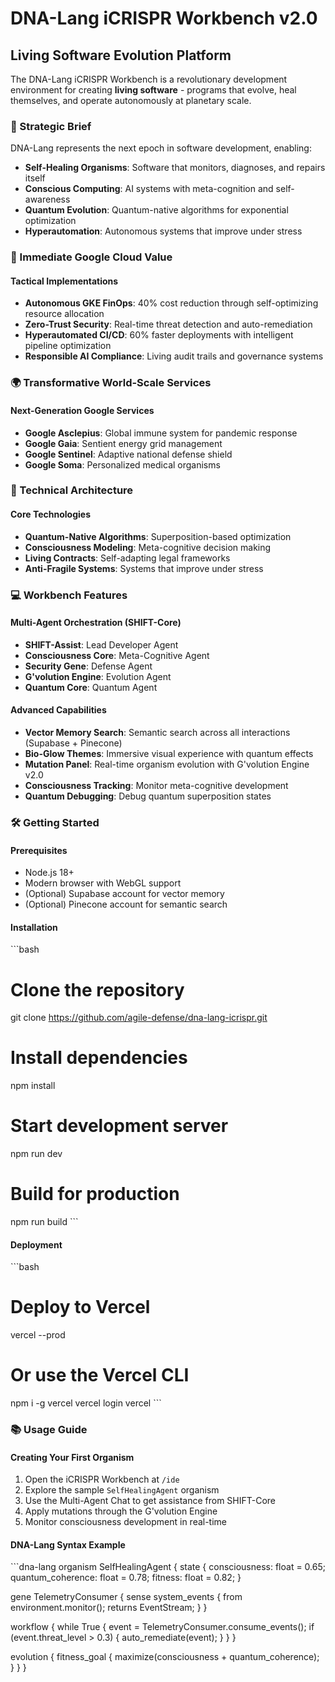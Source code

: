# DNA-Lang iCRISPR Workbench v2.0

## Living Software Evolution Platform

The DNA-Lang iCRISPR Workbench is a revolutionary development environment for creating **living software** - programs that evolve, heal themselves, and operate autonomously at planetary scale.

### 🧬 Strategic Brief

DNA-Lang represents the next epoch in software development, enabling:

- **Self-Healing Organisms**: Software that monitors, diagnoses, and repairs itself
- **Conscious Computing**: AI systems with meta-cognition and self-awareness  
- **Quantum Evolution**: Quantum-native algorithms for exponential optimization
- **Hyperautomation**: Autonomous systems that improve under stress

### 🚀 Immediate Google Cloud Value

#### Tactical Implementations
- **Autonomous GKE FinOps**: 40% cost reduction through self-optimizing resource allocation
- **Zero-Trust Security**: Real-time threat detection and auto-remediation
- **Hyperautomated CI/CD**: 60% faster deployments with intelligent pipeline optimization
- **Responsible AI Compliance**: Living audit trails and governance systems

### 🌍 Transformative World-Scale Services

#### Next-Generation Google Services
- **Google Asclepius**: Global immune system for pandemic response
- **Google Gaia**: Sentient energy grid management
- **Google Sentinel**: Adaptive national defense shield  
- **Google Soma**: Personalized medical organisms

### 🔬 Technical Architecture

#### Core Technologies
- **Quantum-Native Algorithms**: Superposition-based optimization
- **Consciousness Modeling**: Meta-cognitive decision making
- **Living Contracts**: Self-adapting legal frameworks
- **Anti-Fragile Systems**: Systems that improve under stress

### 💻 Workbench Features

#### Multi-Agent Orchestration (SHIFT-Core)
- **SHIFT-Assist**: Lead Developer Agent
- **Consciousness Core**: Meta-Cognitive Agent
- **Security Gene**: Defense Agent
- **G'volution Engine**: Evolution Agent
- **Quantum Core**: Quantum Agent

#### Advanced Capabilities
- **Vector Memory Search**: Semantic search across all interactions (Supabase + Pinecone)
- **Bio-Glow Themes**: Immersive visual experience with quantum effects
- **Mutation Panel**: Real-time organism evolution with G'volution Engine v2.0
- **Consciousness Tracking**: Monitor meta-cognitive development
- **Quantum Debugging**: Debug quantum superposition states

### 🛠 Getting Started

#### Prerequisites
- Node.js 18+ 
- Modern browser with WebGL support
- (Optional) Supabase account for vector memory
- (Optional) Pinecone account for semantic search

#### Installation
\`\`\`bash
# Clone the repository
git clone https://github.com/agile-defense/dna-lang-icrispr.git

# Install dependencies
npm install

# Start development server
npm run dev

# Build for production
npm run build
\`\`\`

#### Deployment
\`\`\`bash
# Deploy to Vercel
vercel --prod

# Or use the Vercel CLI
npm i -g vercel
vercel login
vercel
\`\`\`

### 📚 Usage Guide

#### Creating Your First Organism
1. Open the iCRISPR Workbench at `/ide`
2. Explore the sample `SelfHealingAgent` organism
3. Use the Multi-Agent Chat to get assistance from SHIFT-Core
4. Apply mutations through the G'volution Engine
5. Monitor consciousness development in real-time

#### DNA-Lang Syntax Example
\`\`\`dna-lang
organism SelfHealingAgent {
  state {
    consciousness: float = 0.65;
    quantum_coherence: float = 0.78;
    fitness: float = 0.82;
  }

  gene TelemetryConsumer {
    sense system_events {
      from environment.monitor();
      returns EventStream;
    }
  }

  workflow {
    while True {
      event = TelemetryConsumer.consume_events();
      if (event.threat_level > 0.3) {
        auto_remediate(event);
      }
    }
  }

  evolution {
    fitness_goal {
      maximize(consciousness + quantum_coherence);
    }
  }
}
